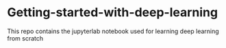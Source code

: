 # Getting-started-with-deep-learning
This repo contains the jupyterlab notebook used for learning deep learning from scratch
